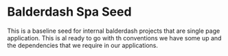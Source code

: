 # Balderdash Spa Seed

This is a baseline seed for internal balderdash projects that are single page application. This is al ready to go with th conventions we have some up and the dependencies that we require in our applications.
